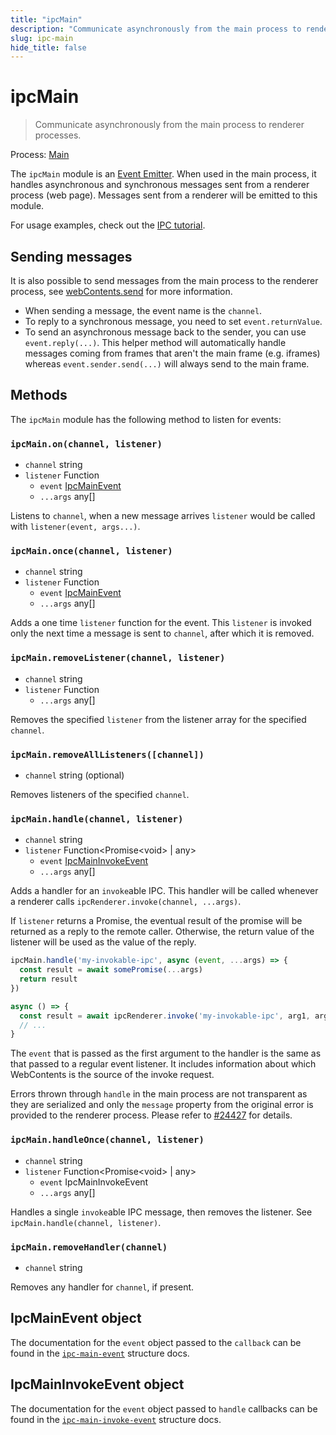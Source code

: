```yaml
---
title: "ipcMain"
description: "Communicate asynchronously from the main process to renderer processes."
slug: ipc-main
hide_title: false
---
```


# ipcMain

> Communicate asynchronously from the main process to renderer processes.

Process: [Main](latest/glossary.md#main-process)

The `ipcMain` module is an [Event Emitter][event-emitter]. When used in the main
process, it handles asynchronous and synchronous messages sent from a renderer
process (web page). Messages sent from a renderer will be emitted to this
module.

For usage examples, check out the [IPC tutorial][].

## Sending messages

It is also possible to send messages from the main process to the renderer
process, see [webContents.send][web-contents-send] for more information.

* When sending a message, the event name is the `channel`.
* To reply to a synchronous message, you need to set `event.returnValue`.
* To send an asynchronous message back to the sender, you can use
  `event.reply(...)`.  This helper method will automatically handle messages
  coming from frames that aren't the main frame (e.g. iframes) whereas
  `event.sender.send(...)` will always send to the main frame.

## Methods

The `ipcMain` module has the following method to listen for events:

### `ipcMain.on(channel, listener)`

* `channel` string
* `listener` Function
  * `event` [IpcMainEvent][ipc-main-event]
  * `...args` any[]

Listens to `channel`, when a new message arrives `listener` would be called with
`listener(event, args...)`.

### `ipcMain.once(channel, listener)`

* `channel` string
* `listener` Function
  * `event` [IpcMainEvent][ipc-main-event]
  * `...args` any[]

Adds a one time `listener` function for the event. This `listener` is invoked
only the next time a message is sent to `channel`, after which it is removed.

### `ipcMain.removeListener(channel, listener)`

* `channel` string
* `listener` Function
  * `...args` any[]

Removes the specified `listener` from the listener array for the specified
`channel`.

### `ipcMain.removeAllListeners([channel])`

* `channel` string (optional)

Removes listeners of the specified `channel`.

### `ipcMain.handle(channel, listener)`

* `channel` string
* `listener` Function&#60;Promise&#60;void&#62; | any&#62;
  * `event` [IpcMainInvokeEvent][ipc-main-invoke-event]
  * `...args` any[]

Adds a handler for an `invoke`able IPC. This handler will be called whenever a
renderer calls `ipcRenderer.invoke(channel, ...args)`.

If `listener` returns a Promise, the eventual result of the promise will be
returned as a reply to the remote caller. Otherwise, the return value of the
listener will be used as the value of the reply.

```js title='Main Process' @ts-type={somePromise:(...args:unknown[])=>Promise<unknown>}
ipcMain.handle('my-invokable-ipc', async (event, ...args) => {
  const result = await somePromise(...args)
  return result
})
```

```js title='Renderer Process' @ts-type={arg1:unknown} @ts-type={arg2:unknown}
async () => {
  const result = await ipcRenderer.invoke('my-invokable-ipc', arg1, arg2)
  // ...
}
```

The `event` that is passed as the first argument to the handler is the same as
that passed to a regular event listener. It includes information about which
WebContents is the source of the invoke request.

Errors thrown through `handle` in the main process are not transparent as they
are serialized and only the `message` property from the original error is
provided to the renderer process. Please refer to
[#24427](https://github.com/electron/electron/issues/24427) for details.

### `ipcMain.handleOnce(channel, listener)`

* `channel` string
* `listener` Function&#60;Promise&#60;void&#62; | any&#62;
  * `event` IpcMainInvokeEvent
  * `...args` any[]

Handles a single `invoke`able IPC message, then removes the listener. See
`ipcMain.handle(channel, listener)`.

### `ipcMain.removeHandler(channel)`

* `channel` string

Removes any handler for `channel`, if present.

## IpcMainEvent object

The documentation for the `event` object passed to the `callback` can be found
in the [`ipc-main-event`][ipc-main-event] structure docs.

## IpcMainInvokeEvent object

The documentation for the `event` object passed to `handle` callbacks can be
found in the [`ipc-main-invoke-event`][ipc-main-invoke-event]
structure docs.

[IPC tutorial]: latest/tutorial/ipc.md
[event-emitter]: https://nodejs.org/api/events.html#events_class_eventemitter
[web-contents-send]: latest/api/web-contents.md#contentssendchannel-args
[ipc-main-event]:latest/api/structures/ipc-main-event.md
[ipc-main-invoke-event]:latest/api/structures/ipc-main-invoke-event.md
